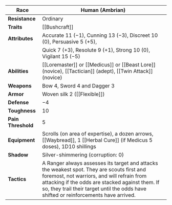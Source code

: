 
| **Race**           | Human (Ambrian)                                                                                                                                                                                                                                                                      |
| ------------------ | ------------------------------------------------------------------------------------------------------------------------------------------------------------------------------------------------------------------------------------------------------------------------------------ |
| **Resistance**     | Ordinary                                                                                                                                                                                                                                                                             |
| **Traits**         | [[Bushcraft]]                                                                                                                                                                                                                                                                        |
| **Attributes**     | Accurate 11 (−1), Cunning 13 (−3), Discreet 10 (0), Persuasive 5 (+5),                                                                                                                                                                                                               |
|                    | Quick 7 (+3), Resolute 9 (+1), Strong 10 (0), Vigilant 15 (−5)                                                                                                                                                                                                                       |
| **Abilities**      | [[Loremaster]] or [[Medicus]] or [[Beast Lore]] (novice), [[Tactician]] (adept), [[Twin Attack]] (novice)                                                                                                                                                                            |
| **Weapons**        | Bow 4, Sword 4 and Dagger 3                                                                                                                                                                                                                                                          |
| **Armor**          | Woven silk 2 ([[Flexible]])                                                                                                                                                                                                                                                          |
| **Defense**        | −4                                                                                                                                                                                                                                                                                   |
| **Toughness**      | 10                                                                                                                                                                                                                                                                                   |
| **Pain Threshold** | 5                                                                                                                                                                                                                                                                                    |
| **Equipment**      | Scrolls (on area of expertise), a dozen arrows, [[Waybread]], 1 [[Herbal Cure]] (if Medicus 5 doses), 1D10 shillings                                                                                                                                                                 |
| **Shadow**         | Silver-shimmering (corruption: 0)                                                                                                                                                                                                                                                    |
| **Tactics**        | A Ranger always assesses its target and attacks the weakest spot. They are scouts first and foremost, not warriors, and will refrain from attacking if the odds are stacked against them. If so, they trail their target until the odds have shifted or reinforcements have arrived. |